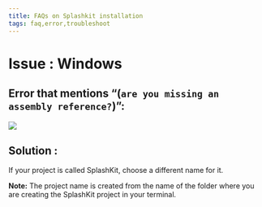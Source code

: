 ```yaml
---
title: FAQs on Splashkit installation
tags: faq,error,troubleshoot
---
```


<h1> Issue : Windows </h1>

## Error that mentions “(`are you missing an assembly reference?`)”:

![](https://i.imgur.com/2W23AI2.png)

## Solution :

If your project is called SplashKit, choose a different name for it.

**Note:** The project name is created from the name of the folder where you are creating the
SplashKit project in your terminal.
